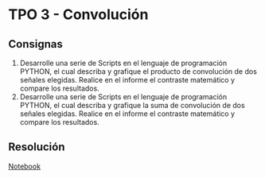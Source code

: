 # TPO 3 - Convolución

## Consignas

1. Desarrolle una serie de Scripts en el lenguaje de programación PYTHON, el cual describa y grafique el producto de convolución de dos señales elegidas. Realice en el informe el contraste matemático y compare los resultados.
2. Desarrolle una serie de Scripts en el lenguaje de programación PYTHON, el cual describa y grafique la suma de convolución de dos señales elegidas. Realice en el informe el contraste matemático y compare los resultados.

## Resolución

[Notebook](./tp3.ipynb)